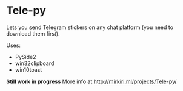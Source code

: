 # Tele-py
Lets you send Telegram stickers on any chat platform (you need to download them first).

Uses:
 - PySide2
 - win32clipboard
 - win10toast
 
**Still work in progress**
More info at http://mirkiri.ml/projects/Tele-py/
